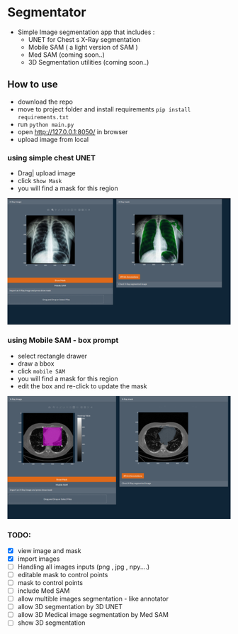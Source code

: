 # Segmentator
- Simple Image segmentation app that includes :
    - UNET for Chest s X-Ray segmentation
    - Mobile SAM ( a light  version of SAM )
    - Med SAM (coming soon..)
    - 3D Segmentation utilities (coming soon..)

## How to use

- download the repo
- move to project folder and install requirements `pip install requirements.txt`
- run `python main.py`
- open http://127.0.0.1:8050/ in browser
- upload image from local

### using simple chest UNET
- Drag| upload image
- click `Show Mask`
- you will find a mask for this region

![](using-unet.png)

### using Mobile SAM - box prompt
- select rectangle drawer
- draw a bbox
- click `mobile SAM`
- you will find a mask for this region
- edit the box and re-click to update the mask

![](using-mobile-sam.png)

### TODO:
- [x] view image and mask
- [x] import images
- [ ] Handling all images inputs (png , jpg , npy....)
- [ ] editable mask to control points
- [ ] mask to control points
- [ ] include Med SAM
- [ ] allow multible images segmentation - like annotator
- [ ] allow 3D segmentation by 3D UNET
- [ ] allow 3D Medical image segmentation by Med SAM
- [ ] show 3D segmentation 
